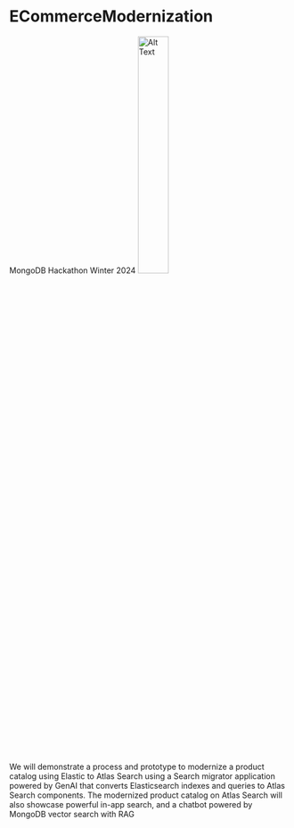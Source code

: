 # ECommerceModernization
MongoDB Hackathon Winter 2024
<img src="https://static.miraheze.org/greatcharacterswiki/8/8f/Screenshot_2022-09-13_203128.png" alt="Alt Text" width="33%">


We will demonstrate a process and prototype to modernize a product catalog using Elastic to
Atlas Search using a Search migrator application powered by GenAI that converts Elasticsearch indexes and queries to Atlas Search components. The modernized product catalog on Atlas Search will also showcase powerful in-app search, and a chatbot powered by MongoDB vector search with RAG


